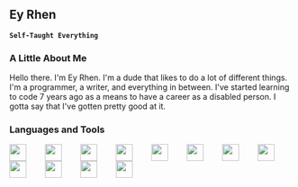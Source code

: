 ## Ey Rhen

**`Self-Taught Everything`**

### A Little About Me

Hello there. I'm Ey Rhen. I'm a dude that likes to do a lot of different things. I'm a programmer, a writer, and everything in between. I've started learning to code 7 years ago as a means to have a career as a disabled person. I gotta say that I've gotten pretty good at it.

### Languages and Tools

<img align="left" width="30px" style="padding-right: 30px;" src="https://cdn.jsdelivr.net/gh/devicons/devicon@latest/icons/html5/html5-original.svg">
<img align="left" width="30px" style="padding-right: 30px;" src="https://cdn.jsdelivr.net/gh/devicons/devicon@latest/icons/css3/css3-original.svg">
<img align="left" width="30px" style="padding-right: 30px;" src="https://cdn.jsdelivr.net/gh/devicons/devicon@latest/icons/javascript/javascript-original.svg">
<img align="left" width="30px" style="padding-right: 30px;" src="https://cdn.jsdelivr.net/gh/devicons/devicon@latest/icons/react/react-original.svg">
<img align="left" width="30px" style="padding-right: 30px;" src="https://cdn.jsdelivr.net/gh/devicons/devicon@latest/icons/vuejs/vuejs-original.svg">
<img align="left" width="30px" style="padding-right: 30px;" src="https://cdn.jsdelivr.net/gh/devicons/devicon@latest/icons/php/php-original.svg">
<img align="left" width="30px" style="padding-right: 30px;" src="https://cdn.jsdelivr.net/gh/devicons/devicon@latest/icons/nodejs/nodejs-original.svg">
<img align="left" width="30px" style="padding-right: 30px;" src="https://cdn.jsdelivr.net/gh/devicons/devicon@latest/icons/wordpress/wordpress-original.svg">
<img align="left" width="30px" style="padding-right: 30px;" src="https://cdn.jsdelivr.net/gh/devicons/devicon@latest/icons/laravel/laravel-original.svg">
<img align="left" width="30px" style="padding-right: 30px;" src="https://cdn.jsdelivr.net/gh/devicons/devicon@latest/icons/express/express-original.svg">
<img align="left" width="30px" style="padding-right: 30px;" src="https://cdn.jsdelivr.net/gh/devicons/devicon@latest/icons/mysql/mysql-original-wordmark.svg">
<img align="left" width="30px" style="padding-right: 30px;" src="https://cdn.jsdelivr.net/gh/devicons/devicon@latest/icons/mongodb/mongodb-original.svg">
